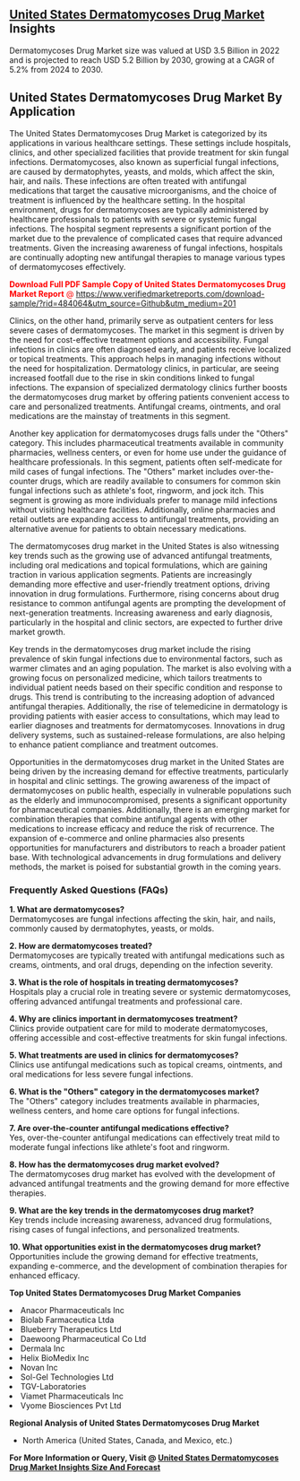 <h2><a href="https://www.verifiedmarketreports.com/download-sample/?rid=484064&amp;utm_source=Github&amp;utm_medium=201" target="_blank">United States Dermatomycoses Drug Market</a> Insights</h2><p>Dermatomycoses Drug Market size was valued at USD 3.5 Billion in 2022 and is projected to reach USD 5.2 Billion by 2030, growing at a CAGR of 5.2% from 2024 to 2030.</p><p><h2>United States Dermatomycoses Drug Market By Application</h2><p>The United States Dermatomycoses Drug Market is categorized by its applications in various healthcare settings. These settings include hospitals, clinics, and other specialized facilities that provide treatment for skin fungal infections. Dermatomycoses, also known as superficial fungal infections, are caused by dermatophytes, yeasts, and molds, which affect the skin, hair, and nails. These infections are often treated with antifungal medications that target the causative microorganisms, and the choice of treatment is influenced by the healthcare setting. In the hospital environment, drugs for dermatomycoses are typically administered by healthcare professionals to patients with severe or systemic fungal infections. The hospital segment represents a significant portion of the market due to the prevalence of complicated cases that require advanced treatments. Given the increasing awareness of fungal infections, hospitals are continually adopting new antifungal therapies to manage various types of dermatomycoses effectively.</p><p><p><span class=""><span style="color: #ff0000;"><strong>Download Full PDF Sample Copy of United States Dermatomycoses Drug Market Report</strong> @ </span><a href="https://www.verifiedmarketreports.com/download-sample/?rid=484064&amp;utm_source=Github&amp;utm_medium=201" target="_blank">https://www.verifiedmarketreports.com/download-sample/?rid=484064&amp;utm_source=Github&amp;utm_medium=201</a></span></p></p><p>Clinics, on the other hand, primarily serve as outpatient centers for less severe cases of dermatomycoses. The market in this segment is driven by the need for cost-effective treatment options and accessibility. Fungal infections in clinics are often diagnosed early, and patients receive localized or topical treatments. This approach helps in managing infections without the need for hospitalization. Dermatology clinics, in particular, are seeing increased footfall due to the rise in skin conditions linked to fungal infections. The expansion of specialized dermatology clinics further boosts the dermatomycoses drug market by offering patients convenient access to care and personalized treatments. Antifungal creams, ointments, and oral medications are the mainstay of treatments in this segment.</p><p>Another key application for dermatomycoses drugs falls under the "Others" category. This includes pharmaceutical treatments available in community pharmacies, wellness centers, or even for home use under the guidance of healthcare professionals. In this segment, patients often self-medicate for mild cases of fungal infections. The "Others" market includes over-the-counter drugs, which are readily available to consumers for common skin fungal infections such as athlete's foot, ringworm, and jock itch. This segment is growing as more individuals prefer to manage mild infections without visiting healthcare facilities. Additionally, online pharmacies and retail outlets are expanding access to antifungal treatments, providing an alternative avenue for patients to obtain necessary medications.</p><p>The dermatomycoses drug market in the United States is also witnessing key trends such as the growing use of advanced antifungal treatments, including oral medications and topical formulations, which are gaining traction in various application segments. Patients are increasingly demanding more effective and user-friendly treatment options, driving innovation in drug formulations. Furthermore, rising concerns about drug resistance to common antifungal agents are prompting the development of next-generation treatments. Increasing awareness and early diagnosis, particularly in the hospital and clinic sectors, are expected to further drive market growth.</p><p>Key trends in the dermatomycoses drug market include the rising prevalence of skin fungal infections due to environmental factors, such as warmer climates and an aging population. The market is also evolving with a growing focus on personalized medicine, which tailors treatments to individual patient needs based on their specific condition and response to drugs. This trend is contributing to the increasing adoption of advanced antifungal therapies. Additionally, the rise of telemedicine in dermatology is providing patients with easier access to consultations, which may lead to earlier diagnoses and treatments for dermatomycoses. Innovations in drug delivery systems, such as sustained-release formulations, are also helping to enhance patient compliance and treatment outcomes.</p><p>Opportunities in the dermatomycoses drug market in the United States are being driven by the increasing demand for effective treatments, particularly in hospital and clinic settings. The growing awareness of the impact of dermatomycoses on public health, especially in vulnerable populations such as the elderly and immunocompromised, presents a significant opportunity for pharmaceutical companies. Additionally, there is an emerging market for combination therapies that combine antifungal agents with other medications to increase efficacy and reduce the risk of recurrence. The expansion of e-commerce and online pharmacies also presents opportunities for manufacturers and distributors to reach a broader patient base. With technological advancements in drug formulations and delivery methods, the market is poised for substantial growth in the coming years.</p><h3>Frequently Asked Questions (FAQs)</h3><p><strong>1. What are dermatomycoses?</strong><br>Dermatomycoses are fungal infections affecting the skin, hair, and nails, commonly caused by dermatophytes, yeasts, or molds.</p><p><strong>2. How are dermatomycoses treated?</strong><br>Dermatomycoses are typically treated with antifungal medications such as creams, ointments, and oral drugs, depending on the infection severity.</p><p><strong>3. What is the role of hospitals in treating dermatomycoses?</strong><br>Hospitals play a crucial role in treating severe or systemic dermatomycoses, offering advanced antifungal treatments and professional care.</p><p><strong>4. Why are clinics important in dermatomycoses treatment?</strong><br>Clinics provide outpatient care for mild to moderate dermatomycoses, offering accessible and cost-effective treatments for skin fungal infections.</p><p><strong>5. What treatments are used in clinics for dermatomycoses?</strong><br>Clinics use antifungal medications such as topical creams, ointments, and oral medications for less severe fungal infections.</p><p><strong>6. What is the "Others" category in the dermatomycoses market?</strong><br>The "Others" category includes treatments available in pharmacies, wellness centers, and home care options for fungal infections.</p><p><strong>7. Are over-the-counter antifungal medications effective?</strong><br>Yes, over-the-counter antifungal medications can effectively treat mild to moderate fungal infections like athlete's foot and ringworm.</p><p><strong>8. How has the dermatomycoses drug market evolved?</strong><br>The dermatomycoses drug market has evolved with the development of advanced antifungal treatments and the growing demand for more effective therapies.</p><p><strong>9. What are the key trends in the dermatomycoses drug market?</strong><br>Key trends include increasing awareness, advanced drug formulations, rising cases of fungal infections, and personalized treatments.</p><p><strong>10. What opportunities exist in the dermatomycoses drug market?</strong><br>Opportunities include the growing demand for effective treatments, expanding e-commerce, and the development of combination therapies for enhanced efficacy.</p></p><p><strong>Top United States Dermatomycoses Drug Market Companies</strong></p><div data-test-id=""><p><li>Anacor Pharmaceuticals Inc</li><li> Biolab Farmaceutica Ltda</li><li> Blueberry Therapeutics Ltd</li><li> Daewoong Pharmaceutical Co Ltd</li><li> Dermala Inc</li><li> Helix BioMedix Inc</li><li> Novan Inc</li><li> Sol-Gel Technologies Ltd</li><li> TGV-Laboratories</li><li> Viamet Pharmaceuticals Inc</li><li> Vyome Biosciences Pvt Ltd</li></p><div><strong>Regional Analysis of&nbsp;United States Dermatomycoses Drug Market</strong></div><ul><li dir="ltr"><p dir="ltr">North America&nbsp;(United States, Canada, and Mexico, etc.)</p></li></ul><p><strong>For More Information or Query, Visit @&nbsp;</strong><strong><a href="https://www.verifiedmarketreports.com/product/dermatomycoses-drug-market-size-and-forecast/?utm_source=Github&amp;utm_medium=201" target="_blank">United States Dermatomycoses Drug Market Insights Size And Forecast</a></strong></p></div>
